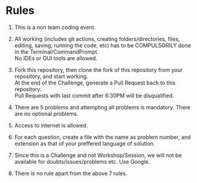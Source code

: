 # Rules

1. This is a non team coding event.

2. All working (includes git actions, creating folders/directories, files, editing, saving, running the code, etc) has to be COMPULSORILY done in the Terminal/CommandPrompt.
   <br> No IDEs or GUI tools are allowed.

3. Fork this repository, then clone the fork of this repository from your repository, and start working. 
   <br> At the end of the Challenge, generate a Pull Request back to this repository.
   <br> Pull Requests with last commit after 6:30PM will be disqualified.

4. There are 5 problems and attempting all problems is mandatory. There are no optional problems.

5. Access to internet is allowed.

6. For each question, create a file with the name as problem number, and extension as that of your preffered language of solution.

7. Since this is a Challenge and not Workshop/Session, we will not be available for doubts/issues/problems etc. Use Google.

6. There is no rule apart from the above 7 rules.
